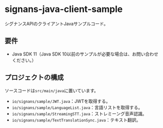 # signans-java-client-sample

シグナンスAPIのクライアントJavaサンプルコード。

## 要件

* Java SDK 11（Java SDK 10以前のサンプルが必要な場合は、お問い合わせください。）

## プロジェクトの構成

ソースコードは`src/main/java`に置いています。

* `io/signans/sample/JWT.java`：JWTを取得する。
* `io/signans/sample/LanguageList.java`：言語リストを取得する。
* `io/signans/sample/StreamingSTT.java`：ストレミーング音声認識。
* `io/signans/sample/TextTranslationSync.java`：テキスト翻訳。
